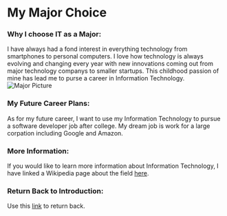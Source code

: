 # My Major Choice
### Why I choose IT as a Major:
I have always had a fond interest in everything technology from smartphones to personal computers. I love how technology is always evolving and changing every year with new innovations coming out from major technology companys to smaller startups. This childhood passion of mine has lead me to purse a career in Information Technology.
![Major Picture](https://thabaat.com/wp-content/uploads/2021/04/1581481407499.jpeg)

### My Future Career Plans:
As for my future career, I want to use my Information Technology to pursue a software developer job after college. My dream job is work for a large corpation including Google and Amazon.

### More Information:
If you would like to learn more information about Information Technology, I have linked a Wikipedia page about the field [here](https://en.wikipedia.org/wiki/Information_technology).


### Return Back to Introduction:
Use this [link](README.md) to return back.



